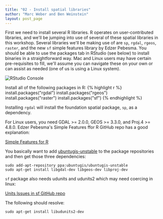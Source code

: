 ```yaml
---
title: "02 - Install spatial libraries"
author: "Marc Weber and Ben Weinstein"
layout: post_page
---
```

  
First we need to install several R libraries.  R operates on user-contributed libraries, and we'll be jumping into use of several of these spatial libraries in this workshop.  Several libraries we'll be making use of are `sp`, `rgdal`, `rgeos`, `raster`, and the new `sf` simple features library by Edzer Pebesma.  You should be able to use the packages tab in RStudio (see below) to install binaries in a straightforward way.  Mac and Linux users may have certain pre-requisites to fill, we'll assume you can navigate these on your own or can assist as needed (one of us is using a Linux system).

![RStudio Console](/gis_in_action_r_spatial/figure/packages.png)

Install all of the following packages in R:
{% highlight r %}
install.packages("rgdal")
install.packages("rgeos")
install.packages("raster")
install.packages("sf")
{% endhighlight %}

Installing `rgdal` will install the foundation spatial package, `sp`, as a dependency.  

For Linux users, you need GDAL >= 2.0.0, GEOS >= 3.3.0, and Proj.4 >=  4.8.0.  Edzer Pebesma's Simple Features ffor R GitHub repo has a good explanation:

[Simple Features for R](https://github.com/edzer/sfr)

You basically want to add [ubuntugis-unstable](http://ppa.launchpad.net/ubuntugis/ubuntugis-unstable/ubuntu/) to the package repositories and then get those three dependencies:

```
sudo add-apt-repository ppa:ubuntugis/ubuntugis-unstable
sudo apt-get install libgdal-dev libgeos-dev libproj-dev
```

`sf` package also needs udunits and udunits2 which may need coercing in linux:

[Units Issues in sf GitHub repo](https://github.com/edzer/units/issues/1)

The following should resolve:

```
sudo apt-get install libudunits2-dev
```


